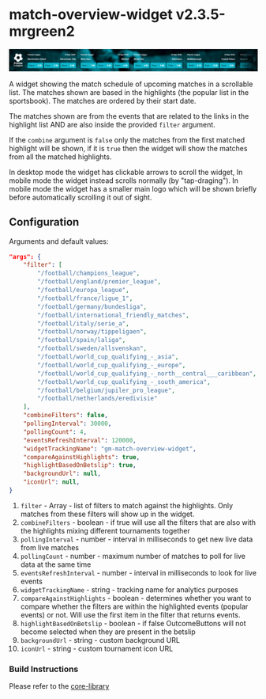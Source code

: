 # match-overview-widget v2.3.5-mrgreen2

![](./screenshot.png)

A widget showing the match schedule of upcoming matches in a scrollable list. The matches shown are based in the highlights (the popular list in the sportsbook). The matches are ordered by their start date.

The matches shown are from the events that are related to the links in the highlight list AND are also inside the provided `filter` argument.

If the `combine` argument is `false` only the matches from the first matched highlight will be shown, if it is `true` then the widget will show the matches from all the matched highlights.

In desktop mode the widget has clickable arrows to scroll the widget, In mobile mode the widget instead scrolls normally (by "tap-draging"). In mobile mode the widget has a smaller main logo which will be shown briefly before automatically scrolling it out of sight.

## Configuration

Arguments and default values:

```json
"args": {
    "filter": [
        "/football/champions_league",
        "/football/england/premier_league",
        "/football/europa_league",
        "/football/france/ligue_1",
        "/football/germany/bundesliga",
        "/football/international_friendly_matches",
        "/football/italy/serie_a",
        "/football/norway/tippeligaen",
        "/football/spain/laliga",
        "/football/sweden/allsvenskan",
        "/football/world_cup_qualifying_-_asia",
        "/football/world_cup_qualifying_-_europe",
        "/football/world_cup_qualifying_-_north__central___caribbean",
        "/football/world_cup_qualifying_-_south_america",
        "/football/belgium/jupiler_pro_league",
        "/football/netherlands/eredivisie"
    ],
    "combineFilters": false,
    "pollingInterval": 30000,
    "pollingCount": 4,
    "eventsRefreshInterval": 120000,
    "widgetTrackingName": "gm-match-overview-widget",
    "compareAgainstHighlights": true,
    "highlightBasedOnBetslip": true,
    "backgroundUrl": null,
    "iconUrl": null,
}
```

1.  `filter` - Array<string> - list of filters to match against the highlights. Only matches from these filters will show up in the widget.
2.  `combineFilters` - boolean - if true will use all the filters that are also with the highlights mixing different tournaments together
3.  `pollingInterval` - number - interval in milliseconds to get new live data from live matches
4.  `pollingCount` - number - maximum number of matches to poll for live data at the same time
5.  `eventsRefreshInterval` - number - interval in milliseconds to look for live events
6.  `widgetTrackingName` - string - tracking name for analytics purposes
7.  `compareAgainstHighlights` - boolean - determines whether you want to compare whether the filters are within the highlighted events (popular events) or not. Will use the first item in the filter that returns events.
8.  `highlightBasedOnBetslip` - boolean - if false OutcomeButtons will not become selected when they are present in the betslip
9.  `backgroundUrl` - string - custom background URL
10. `iconUrl` - string - custom tournament icon URL

### Build Instructions

Please refer to the [core-library](https://github.com/kambi-sportsbook-widgets/widget-core-library)

